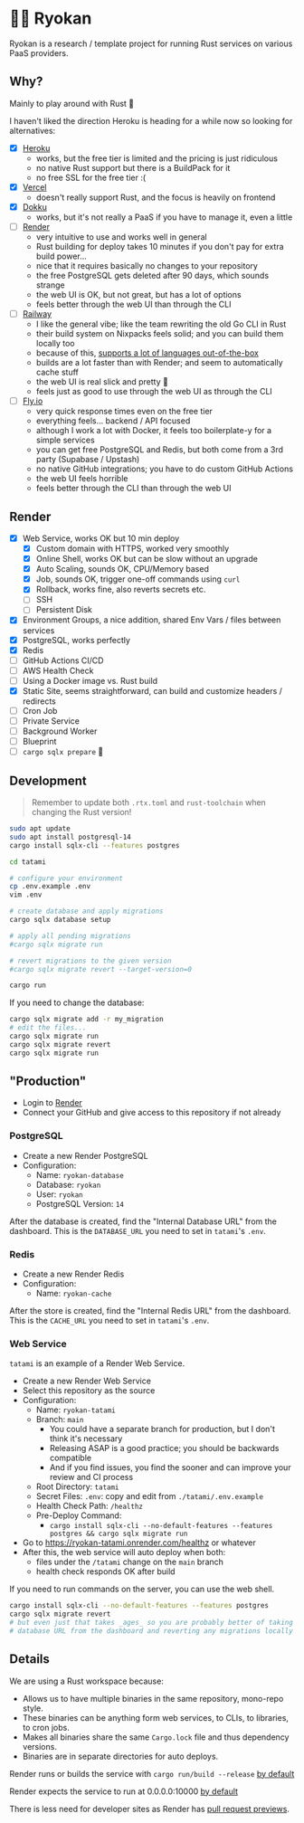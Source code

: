 # 🏮🈺 Ryokan

Ryokan is a research / template project for running Rust services on various PaaS providers.

## Why?

Mainly to play around with Rust 🦀

I haven't liked the direction Heroku is heading for a while now so looking for alternatives:

- [x] [Heroku](https://www.heroku.com/)
    - works, but the free tier is limited and the pricing is just ridiculous
    - no native Rust support but there is a BuildPack for it
    - no free SSL for the free tier :(
- [x] [Vercel](https://vercel.com/)
    - doesn't really support Rust, and the focus is heavily on frontend
- [x] [Dokku](https://dokku.com/)
    - works, but it's not really a PaaS if you have to manage it, even a little
- [ ] [Render](https://render.com/)
    - very intuitive to use and works well in general
    - Rust building for deploy takes 10 minutes if you don't pay for extra build power...
    - nice that it requires basically no changes to your repository
    - the free PostgreSQL gets deleted after 90 days, which sounds strange
    - the web UI is OK, but not great, but has a lot of options
    - feels better through the web UI than through the CLI
- [ ] [Railway](https://railway.app/)
    - I like the general vibe; like the team rewriting the old Go CLI in Rust
    - their build system on Nixpacks feels solid; and you can build them locally too
    - because of
      this, [supports a lot of languages out-of-the-box](https://docs.railway.app/reference/nixpacks#supported-languages)
    - builds are a lot faster than with Render; and seem to automatically cache stuff
    - the web UI is real slick and pretty 💅
    - feels just as good to use through the web UI as through the CLI
- [ ] [Fly.io](https://fly.io/)
    - very quick response times even on the free tier
    - everything feels... backend / API focused
    - although I work a lot with Docker, it feels too boilerplate-y for a simple services
    - you can get free PostgreSQL and Redis, but both come from a 3rd party (Supabase / Upstash)
    - no native GitHub integrations; you have to do custom GitHub Actions
    - the web UI feels horrible
    - feels better through the CLI than through the web UI

## Render

- [x] Web Service, works OK but 10 min deploy
    - [x] Custom domain with HTTPS, worked very smoothly
    - [x] Online Shell, works OK but can be slow without an upgrade
    - [x] Auto Scaling, sounds OK, CPU/Memory based
    - [x] Job, sounds OK, trigger one-off commands using `curl`
    - [x] Rollback, works fine, also reverts secrets etc.
    - [ ] SSH
    - [ ] Persistent Disk
- [x] Environment Groups, a nice addition, shared Env Vars / files between services
- [x] PostgreSQL, works perfectly
- [x] Redis
- [ ] GitHub Actions CI/CD
- [ ] AWS Health Check
- [ ] Using a Docker image vs. Rust build
- [x] Static Site, seems straightforward, can build and customize headers / redirects
- [ ] Cron Job
- [ ] Private Service
- [ ] Background Worker
- [ ] Blueprint
- [ ] `cargo sqlx prepare` 🤔

## Development

> Remember to update both `.rtx.toml` and `rust-toolchain` when changing the Rust version!

```bash
sudo apt update
sudo apt install postgresql-14
cargo install sqlx-cli --features postgres

cd tatami

# configure your environment
cp .env.example .env
vim .env

# create database and apply migrations
cargo sqlx database setup

# apply all pending migrations
#cargo sqlx migrate run

# revert migrations to the given version
#cargo sqlx migrate revert --target-version=0

cargo run
```

If you need to change the database:

```bash
cargo sqlx migrate add -r my_migration
# edit the files...
cargo sqlx migrate run
cargo sqlx migrate revert
cargo sqlx migrate run
```

## "Production"

- Login to [Render](https://render.com/)
- Connect your GitHub and give access to this repository if not already

### PostgreSQL

- Create a new Render PostgreSQL
- Configuration:
    - Name: `ryokan-database`
    - Database: `ryokan`
    - User: `ryokan`
    - PostgreSQL Version: `14`

After the database is created, find the "Internal Database URL" from the dashboard.
This is the `DATABASE_URL` you need to set in `tatami`'s `.env`.

### Redis

- Create a new Render Redis
- Configuration:
    - Name: `ryokan-cache`

After the store is created, find the "Internal Redis URL" from the dashboard.
This is the `CACHE_URL` you need to set in `tatami`'s `.env`.

### Web Service

`tatami` is an example of a Render Web Service.

- Create a new Render Web Service
- Select this repository as the source
- Configuration:
    - Name: `ryokan-tatami`
    - Branch: `main`
        - You could have a separate branch for production, but I don't think it's necessary
        - Releasing ASAP is a good practice; you should be backwards compatible
        - And if you find issues, you find the sooner and can improve your review and CI process
    - Root Directory: `tatami`
    - Secret Files: `.env`: copy and edit from `./tatami/.env.example`
    - Health Check Path: `/healthz`
    - Pre-Deploy Command:
        - `cargo install sqlx-cli --no-default-features --features postgres && cargo sqlx migrate run`
- Go to https://ryokan-tatami.onrender.com/healthz or whatever
- After this, the web service will auto deploy when both:
    - files under the `/tatami` change on the `main` branch
    - health check responds OK after build

If you need to run commands on the server, you can use the web shell.

```bash
cargo install sqlx-cli --no-default-features --features postgres
cargo sqlx migrate revert
# but even just that takes _ages_ so you are probably better of taking
# database URL from the dashboard and reverting any migrations locally
```

## Details

We are using a Rust workspace because:

- Allows us to have multiple binaries in the same repository, mono-repo style.
- These binaries can be anything form web services, to CLIs, to libraries, to cron jobs.
- Makes all binaries share the same `Cargo.lock` file and thus dependency versions.
- Binaries are in separate directories for auto deploys.

Render runs or builds the service with `cargo run/build --release`
[by default](https://docs.render.com/deploy-rocket-rust)

Render expects the service to run at 0.0.0.0:10000
[by default](https://docs.render.com/web-services#host-and-port-configuration)

There is less need for developer sites as Render
has [pull request previews](https://docs.render.com/pull-request-previews).
